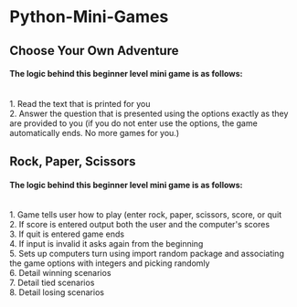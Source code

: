 <h1>Python-Mini-Games</h1>

<h2>Choose Your Own Adventure</h2>
<h4>The logic behind this beginner level mini game is as follows: </h4>
<br>
1. Read the text that is printed for you<br>
2. Answer the question that is presented using the options exactly as they are provided to you (if you do not enter use the options, the game automatically ends. No more games for you.)


<h2>Rock, Paper, Scissors</h2>
<h4>The logic behind this beginner level mini game is as follows: </h4>
<br>
1. Game tells user how to play (enter rock, paper, scissors, score, or quit<br>
2. If score is entered output both the user and the computer's scores<br>
3. If quit is entered game ends<br>
4. If input is invalid it asks again from the beginning<br>
5. Sets up computers turn using import random package and associating the game options with integers and picking randomly<br>
6. Detail winning scenarios<br>
7. Detail tied scenarios<br>
8. Detail losing scenarios<br>

